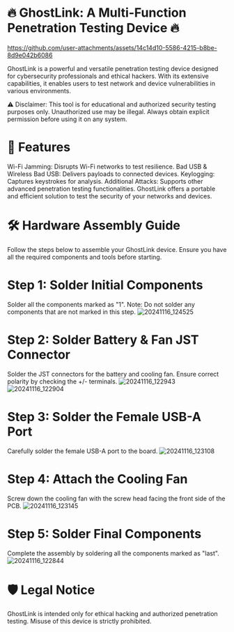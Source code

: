# 🔥 GhostLink: A Multi-Function Penetration Testing Device 🔥
https://github.com/user-attachments/assets/14c14d10-5586-4215-b8be-8d9e042b6086

GhostLink is a powerful and versatile penetration testing device designed for cybersecurity professionals and ethical hackers. With its extensive capabilities, it enables users to test network and device vulnerabilities in various environments.

⚠️ Disclaimer: This tool is for educational and authorized security testing purposes only. Unauthorized use may be illegal. Always obtain explicit permission before using it on any system.

# 🚀 Features
Wi-Fi Jamming: Disrupts Wi-Fi networks to test resilience.
Bad USB & Wireless Bad USB: Delivers payloads to connected devices.
Keylogging: Captures keystrokes for analysis.
Additional Attacks: Supports other advanced penetration testing functionalities.
GhostLink offers a portable and efficient solution to test the security of your networks and devices.

# 🛠️ Hardware Assembly Guide
Follow the steps below to assemble your GhostLink device. Ensure you have all the required components and tools before starting.

# Step 1: Solder Initial Components
Solder all the components marked as "1".
Note: Do not solder any components that are not marked in this step.
![20241116_124525](https://github.com/user-attachments/assets/645be71c-a832-4704-87f2-711e7fa35836)

# Step 2: Solder Battery & Fan JST Connector
Solder the JST connectors for the battery and cooling fan.
Ensure correct polarity by checking the +/- terminals.
![20241116_122943](https://github.com/user-attachments/assets/28d79d8c-075a-4bc1-a4b1-cb271e0158fe)
![20241116_122904](https://github.com/user-attachments/assets/4a0d1d4d-4be1-46e1-bc04-2fed26a61774)

# Step 3: Solder the Female USB-A Port
Carefully solder the female USB-A port to the board.
![20241116_123108](https://github.com/user-attachments/assets/0fb431ec-4afe-4aba-9706-dbb8ea903bf5)

# Step 4: Attach the Cooling Fan
Screw down the cooling fan with the screw head facing the front side of the PCB.
![20241116_123145](https://github.com/user-attachments/assets/5ee87e2a-4c50-480b-858c-c92303115af4)

# Step 5: Solder Final Components
Complete the assembly by soldering all the components marked as "last".
![20241116_122844](https://github.com/user-attachments/assets/12c0244f-abab-49b2-a71c-0005ab612699)


# 🛡️ Legal Notice
GhostLink is intended only for ethical hacking and authorized penetration testing. Misuse of this device is strictly prohibited.

